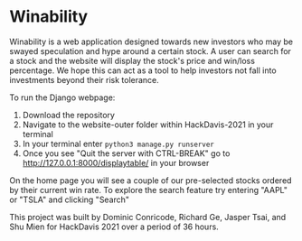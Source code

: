 # Winability

Winability is a web application designed towards new investors who may be swayed speculation and hype around a certain stock. A user can search for a stock and the website will display the stock's price and win/loss percentage. We hope this can act as a tool to help investors not fall into investments beyond their risk tolerance.

To run the Django webpage: 

1. Download the repository
2. Navigate to the website-outer folder within HackDavis-2021 in your terminal
3. In your terminal enter `python3 manage.py runserver` 
4. Once you see "Quit the server with CTRL-BREAK" go to http://127.0.0.1:8000/displaytable/ in your browser

On the home page you will see a couple of our pre-selected stocks ordered by their current win rate. To explore the search feature try entering "AAPL" or "TSLA" and clicking "Search"




This project was built by Dominic Conricode, Richard Ge, Jasper Tsai, and Shu Mien for HackDavis 2021 over a period of 36 hours.
